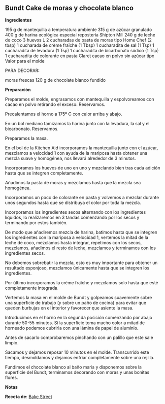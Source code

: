## Bundt Cake de moras y chocolate blanco

**Ingredientes**

195 g de mantequilla a temperatura ambiente
315 g de azúcar granulado
400 g de harina ecológica especial repostería Shipton Mill
240 g de leche de coco
3 huevos L
2 cucharadas de pasta de moras tipo Home Chef (2 tbsp)
1 cucharada de crème fraîche (1 Tbsp)
1 cucharadita de sal (1 Tsp)
1 cucharadita de levadura (1 Tsp)
1 cucharadita de bicarbonato sódico (1 Tsp)
1 cucharadita de colorante en pasta Claret
cacao en polvo sin azúcar tipo Valor para el molde

PARA DECORAR:

moras frescas
120 g de chocolate blanco fundido

**Preparación**

Preparamos el molde, engrasamos con mantequilla y espolvoreamos con cacao en polvo retirando el exceso. Reservamos.

Precalentamos el horno a 175º C con calor arriba y abajo.

En un bol mediano tamizamos la harina junto con la levadura, la sal y el bicarbonato. Reservamos.

Preparamos la masa.

En el bol de la Kitchen Aid incorporamos la mantequilla junto con el azúcar, mezclamos a velocidad 1 con ayuda de la mariposa hasta obtener una mezcla suave y homogénea, nos llevará alrededor de 3 minutos.

Incorporamos los huevos de uno en uno y mezclando bien tras cada adición hasta que se integren completamente.

Añadimos la pasta de moras y mezclamos hasta que la mezcla sea homogénea.


Incorporamos un poco de colorante en pasta y volvemos a mezclar durante unos segundos hasta que se distribuya el color por toda la mezcla.

Incorporamos los ingredientes secos alternando con los ingredientes líquidos, lo realizaremos en 3 tandas comenzando por los secos y terminando por estos también.

De modo que añadiremos mezcla de harina, batimos hasta que se integren los ingredientes con la mariposa a velocidad 1, vertemos la mitad de la leche de coco, mezclamos hasta integrar, repetimos con los secos, mezclamos, añadimos el resto de leche, mezclamos y terminamos con los ingredientes secos.

No debemos sobrebatir la mezcla, esto es muy importante para obtener un resultado esponjoso, mezclamos únicamente hasta que se integren los ingredientes.

Por último incorporamos la crème fraîche y mezclamos solo hasta que esté completamente integrada.

Vertemos la masa en el molde de Bundt y golpeamos suavemente sobre una superficie de trabajo (y sobre un paño de cocina) para evitar que queden burbujas en el interior y favorecer que asiente la masa.

Introducimos en el horno en la segunda posición comenzando por abajo durante 50-55 minutos. Si la superficie toma mucho color a mitad de horneado podemos cubrirla con una lámina de papel de aluminio.

Antes de sacarlo comprobaremos pinchando con un palillo que este sale limpio.

Sacamos y dejamos reposar 10 minutos en el molde. Transcurrido este tiempo, desmoldamos y dejamos enfriar completamente sobre una rejilla.

Fundimos el chocolate blanco al baño maria y disponemos sobre la superficie del Bundt, terminamos decorando con moras y unas bonitas flores.

**Notas**



**Receta de:** [Bake Street](http://bake-street.com/bundt-cake-de-moras-y-chocolate-blanco)